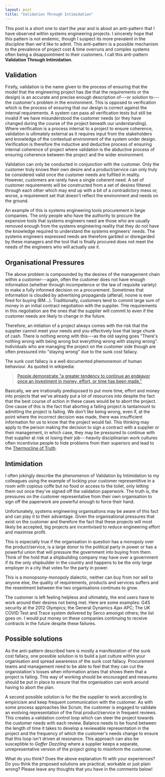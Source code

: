 ```yaml
---
layout: post
title: "Validation Through Intimidation"
---
```


This post is a short one to start the year and is about an anti-pattern that I have observed within systems engineering projects. I sincerely hope that this pattern is not endemic, though I suspect its more prevalent in the discipline than we'd like to admit. This anti-pattern is a possible mechanism to the prevalence of project cost & time overruns and complex systems often being a disappointment to their customers. I call this anti-pattern **Validation Through Intimidation**.

Validation
----------

Firstly, validation is the name given to the process of ensuring that the model that the engineering project has (be that the requirements or the design) is an accurate and precise enough description of---or solution to---the customer's problem in the environment. This is opposed to verification which is the process of ensuring that our design is correct against the internal requirements. A system can pass all verification tests but still be invalid if we have misunderstood the customer needs (or they have changed during the course of the project beneath our understanding). Where verification is a process internal to a project to ensure coherence, validation is ultimately external as it requires input from the stakeholders and knowledge of the contextual environment of the system under design. Verification is therefore the inductive and deductive process of ensuring internal coherence of project where validation is the abductive process of ensuring coherence between the project and the wider environment.

Validation can only be conducted in conjunction with the customer. Only the customer truly knows their own desire and a product/service can only truly be considered valid once the customer needs are fulfiled in reality. However, customers are rarely have a single coherent need. A set of customer requirements will be constructed from a set of desires filtered through each other which may end up with a bit of a contradictory mess or, worse, a requirement set that doesn't reflect the environment and needs on the ground.

An example of this is systems engineering tools procurement in large companies. The only people who have the authority to procure the expensive tools that systems engineers need are those who are usually removed enough from the systems engineering reality that they do not have the knowledge required to understand the systems engineers' needs. The systems engineers expressed needs are therefore garbled or disregarded by these managers and the tool that is finally procured does not meet the needs of the engineers who will actually use it.

Organisational Pressures
------------------------

The above problem is compounded by the desires of the management chain within a customer---again, often the customer does not have enough information (whether through incompetence or the law of requisite variety) to make a fully informed decision on a procurement. Sometimes that information is clouded by advertising propaganda (afterall, noone is ever fired for buying IBM...). Traditionally, customers tend to commit large sum of money in an initial contract negotiation with the supplier. THe requirements in this negotiation are the ones that the supplier will commit to even if the customer needs are likely to change in the future.

Therefore, an initiation of a project always comes with the risk that the supplier cannot meet your needs and you effectively lose that large chunk of cash. There is nothing wrong with this---as the old saying goes "There's nothing wrong with being wrong but everything wrong with staying wrong". Individuals who are managing the project on  the customer side though are often pressured into "staying wrong" due to the sunk cost fallacy.

The sunk cost fallacy is a well documented phemonemon of human behaviour. As quoted in wikipedia:

> [People demonstrate "a greater tendency to continue an endeavor once an investment in money, effort, or time has been made."](https://en.wikipedia.org/wiki/Sunk_cost)

Basically, we are irrationally predisposed to put more time, effort and money into projects that we've already put a lot of resources into despite the fact that the best course of action in these cases would be to abort the project. One cause of this is the fact that aborting a failing project is tantamount to admitting the project is failing. We don't like being wrong, even if, at the point where the incorrect decision was made, there was insufficient information for us to know that the project would fail. This thinking may apply to the person making the decision to sign a contract with a supplier or their management, in which case, they may be pressured to continue with that supplier at risk ot losing their job---heavily disciplinarian work cultures often incentivise people to hide problems from their superiors and lead to the [Thermocline of Truth](https://www.cfgs.org.uk/managing-performance-and-the-thermocline-of-truth). 

Intimidation
------------

I often jokingly describe the phenomenon of Validation by Intimidation to my colleagues using the example of locking your customer representitive in a room with copious coffe but no food or access to the toilet, only letting them out once they've signed off the validation paperwork. The truth is, the pressures on the customer representative from their own organisation to sign off the paperwork are powerful enough to force their hand.

Unfortunately, systems engineering organisations may be aware of this fact and can play it to their advantage. Given the organisational pressures that exist on the customer and therefore the fact that these projects will most likely be accepted, big projects are incentivised to reduce engineering effort and maximise profit.

This is especially true if the organisation in question has a monopoly over the product/service, is a large donor to the political party in power or has a powerful union that will pressure the government into buying from them. Think of the hold that a shipbuilding company may have over a government if its the only shipbuilder in the country and happens to be the only large employer in a city that votes for the party in power.

This is a monopsony-monopoly dialectic, neither can buy from nor sell to anyone else, the quality of requirements, products and services suffers and the resentment between the two organisations continues to grow. 

The customer is left feeling helpless and ultimately, the end users have to work around their desires not being met. Here are some examples: G4S security at the 2012 Olympics; the General Dynamics Ajax APC; The UK COVID Test and Trace system delivered by Serco amongst others; the list goes on. I would put money on these companies continuing to receive contracts in the future despite these failures.

Possible solutions
------------------

As the anti-pattern described here is mostly a manifestation of the sunk cost fallacy, one possible solution is to build a just culture within your organisation and spread awareness of the sunk cost fallacy. Procurement teams and management need to be able to feel that they can cut the organistation's losses when information arises that shows them that a project is failing. This way of working should be encouraged and measures should be put in place to ensure that the organisation can work around having to abort the plan. 

A second possible solution is for the the supplier to work according to empiricism and keep frequent communication with the customer. As with some process approaches like Scrum, the customer is engaged to validate an evolving representation of the final product/service in frequent reviews. This creates a validation control loop which can steer the project towards the customer needs with each review. Balance needs to be found between the length of time it takes to develop a reviewable representation in the project and the frequency of which the customer's needs change to ensure that this loop isn't driven at resonance. This approach can also be susceptible to *Gaffer Dazzling* where a supplier keeps a separate, unrepresentative version of the project going to misinform the customer.

What do you think? Does the above explanation fit with your experiences? Do you think the proposed solutions are practical, workable or just plain wrong? Please leave any thoughts that you have in the comments below! 